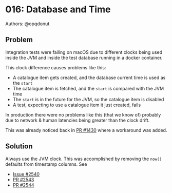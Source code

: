 # 016: Database and Time

Authors: @opqdonut

## Problem

Integration tests were failing on macOS due to different clocks being
used inside the JVM and inside the test database running in a docker
container.

This clock difference causes problems like this:
- A catalogue item gets created, and the database current time is used as the `start`
- The catalogue item is fetched, and the `start` is compared with the JVM time
- The `start` is in the future for the JVM, so the catalogue item is disabled
- A test, expecting to use a catalogue item it just created, fails

In production there were no problems like this (that we know of)
probably due to network & human latencies being greater than the clock
drift.

This was already noticed back in
[PR #1430](https://github.com/CSCfi/rems/pull/1430)
where a workaround was added.

## Solution

Always use the JVM clock. This was accomplished by removing the
`now()` defaults from timestamp columns. See
- [Issue #2540](https://github.com/CSCfi/rems/issues/2540)
- [PR #2543](https://github.com/CSCfi/rems/pull/2543)
- [PR #2544](https://github.com/CSCfi/rems/pull/2544)
